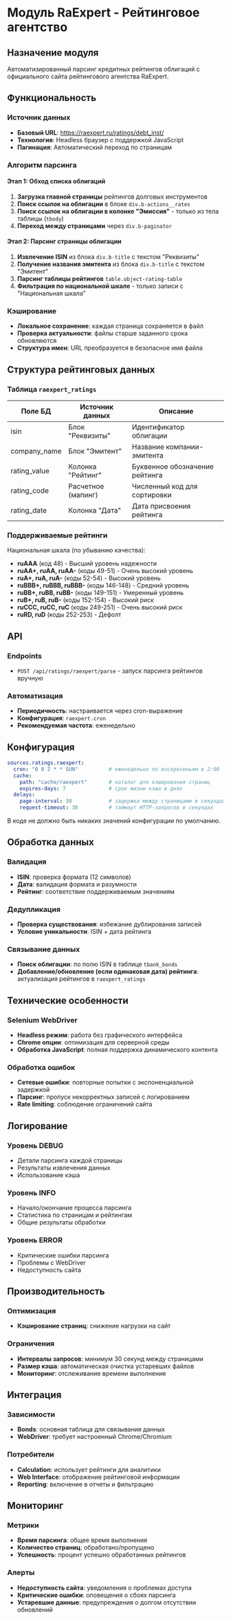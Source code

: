 # Модуль RaExpert - Рейтинговое агентство

## Назначение модуля

Автоматизированный парсинг кредитных рейтингов облигаций с официального сайта рейтингового агентства RaExpert.

## Функциональность

### Источник данных
- **Базовый URL**: https://raexpert.ru/ratings/debt_inst/
- **Технология**: Headless браузер с поддержкой JavaScript
- **Пагинация**: Автоматический переход по страницам

### Алгоритм парсинга

#### Этап 1: Обход списка облигаций
1. **Загрузка главной страницы** рейтингов долговых инструментов
2. **Поиск ссылок на облигации** в блоке `div.b-actions__rates`
3. **Поиск ссылок на облигации в колонке "Эмиссия"** - только из тела таблицы (`tbody`)
4. **Переход между страницами** через `div.b-paginator`

#### Этап 2: Парсинг страницы облигации
1. **Извлечение ISIN** из блока `div.b-title` с текстом "Реквизиты"
2. **Получение названия эмитента** из блока `div.b-title` с текстом "Эмитент"
3. **Парсинг таблицы рейтингов** `table.object-rating-table`
4. **Фильтрация по национальной шкале** - только записи с "Национальная шкала"

### Кэширование
- **Локальное сохранение**: каждая страница сохраняется в файл
- **Проверка актуальности**: файлы старше заданного срока обновляются
- **Структура имен**: URL преобразуется в безопасное имя файла

## Структура рейтинговых данных

### Таблица `raexpert_ratings`
| Поле БД      | Источник данных    | Описание                       |
|--------------|--------------------|--------------------------------|
| isin         | Блок "Реквизиты"   | Идентификатор облигации        |
| company_name | Блок "Эмитент"     | Название компании-эмитента     |
| rating_value | Колонка "Рейтинг"  | Буквенное обозначение рейтинга |
| rating_code  | Расчетное (мапинг) | Численный код для сортировки   |
| rating_date  | Колонка "Дата"     | Дата присвоения рейтинга       |

### Поддерживаемые рейтинги

Национальная шкала (по убыванию качества):
- **ruAAA** (код 48) - Высший уровень надежности
- **ruAA+, ruAA, ruAA-** (коды 49-51) - Очень высокий уровень
- **ruA+, ruA, ruA-** (коды 52-54) - Высокий уровень
- **ruBBB+, ruBBB, ruBBB-** (коды 146-148) - Средний уровень
- **ruBB+, ruBB, ruBB-** (коды 149-151) - Умеренный уровень
- **ruB+, ruB, ruB-** (коды 152-154) - Высокий риск
- **ruCCC, ruCC, ruC** (коды 249-251) - Очень высокий риск
- **ruRD, ruD** (коды 252-253) - Дефолт

## API

### Endpoints
- `POST /api/ratings/raexpert/parse` - запуск парсинга рейтингов вручную

### Автоматизация
- **Периодичность**: настраивается через cron-выражение
- **Конфигурация**: `raexpert.cron`
- **Рекомендуемая частота**: еженедельно

## Конфигурация

```yaml
sources.ratings.raexpert:
  cron: "0 0 2 * * SUN"          # еженедельно по воскресеньям в 2:00
  cache:
    path: "cache/raexpert"       # каталог для кэширования страниц
    expires-days: 7              # срок жизни кэша в днях
  delays:
    page-interval: 30            # задержка между страницами в секундах
    request-timeout: 30          # таймаут HTTP-запросов в секундах
```

В коде не должно быть никаких значений конфигурации по умолчанию.

## Обработка данных

### Валидация
- **ISIN**: проверка формата (12 символов)
- **Дата**: валидация формата и разумности
- **Рейтинг**: соответствие поддерживаемым значениям

### Дедупликация
- **Проверка существования**: избежание дублирования записей
- **Условие уникальности**: ISIN + дата рейтинга

### Связывание данных
- **Поиск облигации**: по полю ISIN в таблице `tbank_bonds`
- **Добавление/обновление (если одинаковая дата) рейтинга**: актуализация рейтингов в `raexpert_ratings`

## Технические особенности

### Selenium WebDriver
- **Headless режим**: работа без графического интерфейса
- **Chrome опции**: оптимизация для серверной среды
- **Обработка JavaScript**: полная поддержка динамического контента

### Обработка ошибок
- **Сетевые ошибки**: повторные попытки с экспоненциальной задержкой
- **Парсинг**: пропуск некорректных записей с логированием
- **Rate limiting**: соблюдение ограничений сайта

## Логирование

### Уровень DEBUG
- Детали парсинга каждой страницы
- Результаты извлечения данных
- Использование кэша

### Уровень INFO
- Начало/окончание процесса парсинга
- Статистика по страницам и рейтингам
- Общие результаты обработки

### Уровень ERROR
- Критические ошибки парсинга
- Проблемы с WebDriver
- Недоступность сайта

## Производительность

### Оптимизация
- **Кэширование страниц**: снижение нагрузки на сайт

### Ограничения
- **Интервалы запросов**: минимум 30 секунд между страницами
- **Размер кэша**: автоматическая очистка устаревших файлов
- **Мониторинг**: отслеживание времени выполнения

## Интеграция

### Зависимости
- **Bonds**: основная таблица для связывания данных
- **WebDriver**: требует настроенный Chrome/Chromium

### Потребители
- **Calculation**: использует рейтинги для аналитики
- **Web Interface**: отображение рейтинговой информации
- **Reporting**: включение в отчеты и фильтрацию

## Мониторинг

### Метрики
- **Время парсинга**: общее время выполнения
- **Количество страниц**: обработано/пропущено
- **Успешность**: процент успешно обработанных рейтингов

### Алерты
- **Недоступность сайта**: уведомления о проблемах доступа
- **Критические ошибки**: оповещения о сбоях парсинга
- **Устаревшие данные**: предупреждения о долгом отсутствии обновлений